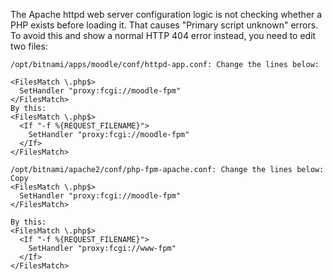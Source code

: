 The Apache httpd web server configuration logic is not checking whether a PHP exists before loading it. That causes "Primary script unknown" errors. 
To avoid this and show a normal HTTP 404 error instead, you need to edit two files:
```rub
/opt/bitnami/apps/moodle/conf/httpd-app.conf: Change the lines below:

<FilesMatch \.php$>
  SetHandler "proxy:fcgi://moodle-fpm"
</FilesMatch>
By this:
<FilesMatch \.php$>
  <If "-f %{REQUEST_FILENAME}">
    SetHandler "proxy:fcgi://moodle-fpm"
  </If>
</FilesMatch>

/opt/bitnami/apache2/conf/php-fpm-apache.conf: Change the lines below:
Copy
<FilesMatch \.php$>
  SetHandler "proxy:fcgi://moodle-fpm"
</FilesMatch>

By this:
<FilesMatch \.php$>
  <If "-f %{REQUEST_FILENAME}">
    SetHandler "proxy:fcgi://www-fpm"
  </If>
</FilesMatch>

```
